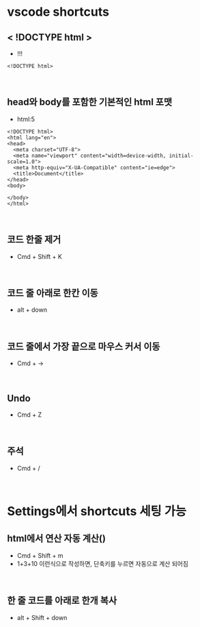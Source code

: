 # vscode shortcuts

## < !DOCTYPE html >
- !!! 


```
<!DOCTYPE html>
```

<br>

## head와 body를 포함한 기본적인 html 포맷
- html:5

```
<!DOCTYPE html>
<html lang="en">
<head>
  <meta charset="UTF-8">
  <meta name="viewport" content="width=device-width, initial-scale=1.0">
  <meta http-equiv="X-UA-Compatible" content="ie=edge">
  <title>Document</title>
</head>
<body>
  
</body>
</html>
```

<br>

## 코드 한줄 제거
- Cmd + Shift + K

<br>

## 코드 줄 아래로 한칸 이동
- alt + down

<br>

## 코드 줄에서 가장 끝으로 마우스 커서 이동
- Cmd + ->


<br>

## Undo
- Cmd + Z


<br>

## 주석 
- Cmd + /


<br>

# Settings에서 shortcuts 세팅 가능

## html에서 연산 자동 계산()
- Cmd + Shift + m
- 1+3+10 이런식으로 작성하면, 단축키를 누르면 자동으로 계산 되어짐


<br>

## 한 줄 코드를 아래로 한개 복사
- alt + Shift + down



